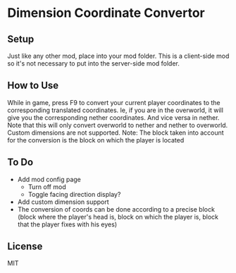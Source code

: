 # Dimension Coordinate Convertor

## Setup
Just like any other mod, place into your mod folder. This is a client-side mod so it's not necessary to put into the server-side mod folder.

## How to Use
While in game, press F9 to convert your current player coordinates to the corresponding translated coordinates. Ie, if you are in the overworld, it will give you the corresponding nether coordinates. And vice versa in nether. Note that this will only convert overworld to nether and nether to overworld. Custom dimensions are not supported.
Note: The block taken into account for the conversion is the block on which the player is located


## To Do
- Add mod config page
  - Turn off mod 
  - Toggle facing direction display?
- Add custom dimension support
- The conversion of coords can be done according to a precise block (block where the player's head is, block on which the player is, block that the player fixes with his eyes)

## License
MIT